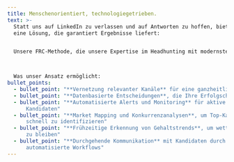 ```yaml
---
title: Menschenorientiert, technologiegetrieben.
text: >-
  Statt uns auf LinkedIn zu verlassen und auf Antworten zu hoffen, bieten wir
  eine Lösung, die garantiert Ergebnisse liefert:


  Unsere FRC-Methode, die unsere Expertise im Headhunting mit modernster Technologie kombiniert. So finden wir nicht nur exklusive Talente für Sie, sondern besetzen Ihre offene Position schneller als Ihre Konkurrenz.



  Was unser Ansatz ermöglicht:
bullet_points:
  - bullet_point: "**Vernetzung relevanter Kanäle** für eine ganzheitliche Talentansprache"
  - bullet_point: "**Datenbasierte Entscheidungen**, die Ihre Erfolgschancen maximieren"
  - bullet_point: "**Automatisierte Alerts und Monitoring** für aktive und passive
      Kandidaten"
  - bullet_point: "**Market Mapping und Konkurrenzanalysen**, um Top-Kandidaten
      schnell zu identifizieren"
  - bullet_point: "**Frühzeitige Erkennung von Gehaltstrends**, um wettbewerbsfähig
      zu bleiben"
  - bullet_point: "**Durchgehende Kommunikation** mit Kandidaten durch
      automatisierte Workflows"
---
```

